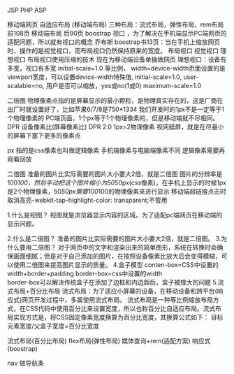 JSP
PHP
ASP

移动端网页
自适应布局 (移动端布局)
三种布局：流式布局，弹性布局，rem布局
前108页 移动端布局
后90页 boostrap
视口  ，为了解决在手机端显示PC端网页的适配问题，所以就有视口的概念  乔布斯
boostrap书13页：当在手机上缩放网页时，操作的是视觉视口，而布局视口仍然保持原来的宽度。
布局视口 视觉视口  理想视口
布局视口使用压缩的技术
现在为移动端设备单独做网页
理想视口：设备有多宽，视口有多宽
initial-scale=1.0 等比例，
width=device-width页面设置的是viewport宽度，可以设置device-width特殊值,
initial-scale=1.0,
user-scalable=no, 用户是否可以缩放，yes或no(1或0)
maximum-scale=1.0

二倍图
    物理像素点指的是屏幕显示的最小颗粒，是物理真实存在的，这是厂商在出厂时就设置好了，比如苹果6/7/8是750*1334
    我们开发时的1px不是一定等于1个物理像素的
    PC端页面，1个px等于1个物理像素的，但是移动端就不尽相同。
   DPR 设备像素比(屏幕像素比)
    DPR  2.0  1px=2物理像素
视网膜屏，就是在尽量小的屏幕下塞下更多的像素点

   px 指的是css像素也叫做逻辑像素
   手机端像素与电脑端像素不同
逻辑像素需要再观看回放

   二倍图
  准备的图片比实际需要的图片大小要大2倍，就是二倍图
  图片的分辨率是100*100，然后手动把这个图片缩小为50*50px(css像素)，在手机上显示的时候1px是2个物理像素，50*50px需要100*100的物理像素来进行显示
   移动端超链接点击时取消高亮-webkit-tap-highlight-color: transparent;不管用

1.什么是视图？
   视图就是浏览器显示内容的区域。为了适配pc端网页在移动端的显示问题。

2.什么是二倍图？
  准备的图片比实际需要的图片大小要大2倍，就是二倍图。
3.为什么要用二倍图？
  对于网页中的文字和渲染出来的简单图形，系统在转换时会确保画面细腻；但是对于自己添加的图片，在按照设备像素比放大后会变得模糊，可以使用二倍图来提高图片显示的质量。
4.盒子模型
   conten-box=CSS中设置的width+border+padding
   border-box=css中设置的width  
   border-box可以解决传统盒子在添加了边框和内边距后，盒子被撑大的问题
5.流式布局+百分比布局
  流式布局：为了适应小屏幕的设备，在移动设备和跨平台(响应式)网页开发过程中，多属使用流式布局。
  流式布局是一种等比例缩放布局方式，在CSS代码中使用百分比来设置宽度，所以也称百分比自适应布局。流式布局实现方式是，将CSS固定像素宽度换算为百分比宽度，其换算公式如下：
   目标元素宽度/父盒子宽度=百分比宽度


流式布局(百分比布局)
flex布局(弹性布局)
媒体查询+rem(适配方案)
响应式(boostrap)

nav 做导航条